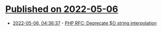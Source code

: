# [Published on 2022-05-06](index.md)

* [2022-05-06, 04:36:37](https://news.ycombinator.com/item?id=31281371) - [PHP RFC: Deprecate ${} string interpolation](https://wiki.php.net/rfc/deprecate_dollar_brace_string_interpolation)
